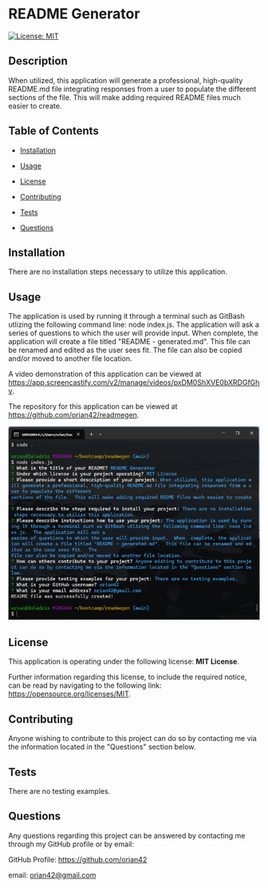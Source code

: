 # README Generator
  
[![License: MIT](https://img.shields.io/badge/License-MIT-yellow.svg)](https://opensource.org/licenses/MIT)
  

## Description
  

When utilized, this application will generate a professional, high-quality README.md file integrating responses from a user to populate the different sections of the file.  This will make adding required README files much easier to create.
  

## Table of Contents
  

- [Installation](#installation)
  
- [Usage](#usage)
  
- [License](#license)
  
- [Contributing](#contributing)
  
- [Tests](#tests)
  
- [Questions](#questions)
  

## Installation
  

There are no installation steps necessary to utilize this application.
  

## Usage
  

The application is used by running it through a terminal such as GitBash utlizing the following command line: node index.js.  The application will ask a series of questions to which the user will provide input.  When  complete, the application will create a file titled "README - generated.md".  This file can be renamed and edited as the user sees fit.  The file can also be copied and/or moved to another file location.

A video demonstration of this application can be viewed at https://app.screencastify.com/v2/manage/videos/pxDM0ShXVE0bXRDGfGhv.

The repository for this application can be viewed at https://github.com/orian42/readmegen.

![a screenshot of the README Generator](assets/screenshot.png)

## License
  

This application is operating under the following license: **MIT License**.  
  

Further information regarding this license, to include the required notice, can be read by navigating to the following link: https://opensource.org/licenses/MIT.
  

## Contributing
  

Anyone wishing to contribute to this project can do so by contacting me via the information located in the "Questions" section below.
  

## Tests
  

There are no testing examples.
  

## Questions
  

Any questions regarding this project can be answered by contacting me through my GitHub profile or by email:
  
GitHub Profile: https://github.com/orian42
  
email: orian42@gmail.com
